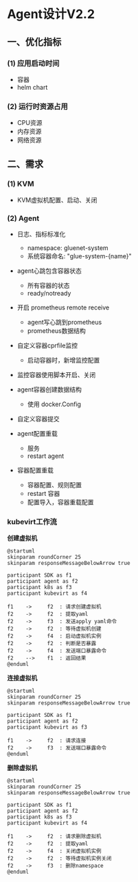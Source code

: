 # Agent设计V2.2

## 一、优化指标

### (1) 应用启动时间

- 容器
- helm chart

### (2) 运行时资源占用

- CPU资源
- 内存资源
- 网络资源

## 二、需求


### (1) KVM

- KVM虚拟机配置、启动、关闭

### (2) Agent

- 日志、指标标准化
  - namespace: gluenet-system
  - 系统容器命名: "glue-system-{name}"

- agent心跳包含容器状态
  - 所有容器的状态
  - ready/notready

- 开启 prometheus remote receive
  - agent写心跳到prometheus
  - prometheus数据结构

- 自定义容器cprfile监控
  - 启动容器时，新增监控配置

- 监控容器使用脚本开启、关闭

- agent容器创建数据结构
  - 使用 docker.Config

- 自定义容器提交

- agent配置重载
  - 服务
  - restart agent

- 容器配置重载
  - 容器配置、规则配置
  - restart 容器
  - 配置导入，容器重载配置

### kubevirt工作流


**创建虚拟机**

```plantuml
@startuml
skinparam roundCorner 25
skinparam responseMessageBelowArrow true

participant SDK as f1
participant agent as f2
participant k8s as f3
participant kubevirt as f4

f1    ->     f2  : 请求创建虚拟机
f2    ->     f2  : 提取yaml
f2    ->     f3  : 发送apply yaml命令
f2    ->     f2  : 等待虚拟机创建
f2    ->     f4  : 启动虚拟机实例
f2    ->     f2  : 判断是否暴露
f2    ->     f4  : 发送端口暴露命令
f2    -->    f1  : 返回结果
@enduml
```

**连接虚拟机**

```plantuml
@startuml
skinparam roundCorner 25
skinparam responseMessageBelowArrow true

participant SDK as f1
participant agent as f2
participant kubevirt as f3

f1    ->     f2  : 请求连接
f2    ->     f3  : 发送端口暴露命令
@enduml
```

**删除虚拟机**

```plantuml
@startuml
skinparam roundCorner 25
skinparam responseMessageBelowArrow true

participant SDK as f1
participant agent as f2
participant k8s as f3
participant kubevirt as f4

f1    ->     f2  : 请求删除虚拟机
f2    ->     f2  : 提取yaml
f2    ->     f4  : 关闭虚拟机实例
f2    ->     f2  : 等待虚拟机实例关闭
f2    ->     f3  : 删除namespace
@enduml
```


